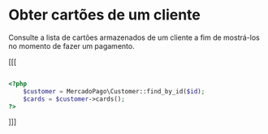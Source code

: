 # Obter cartões de um cliente

Consulte a lista de cartões armazenados de um cliente a fim de mostrá-los no momento de fazer um pagamento.

[[[

```php

<?php
    $customer = MercadoPago\Customer::find_by_id($id);
    $cards = $customer->cards();
?>

```
]]]